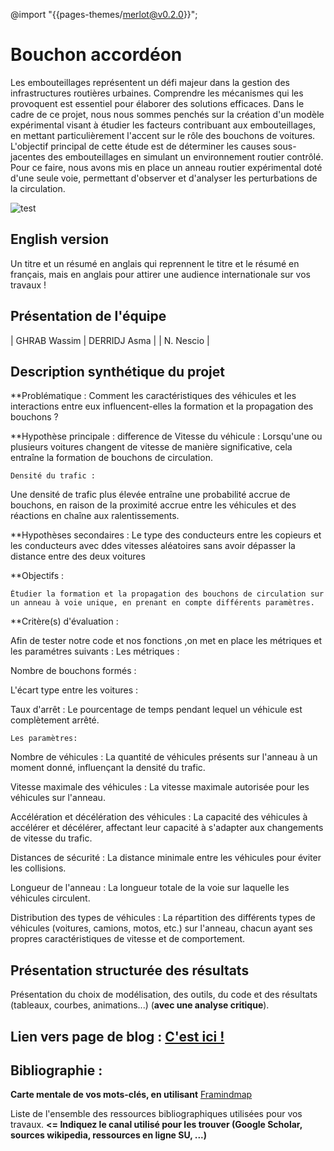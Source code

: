 @import "{{pages-themes/merlot@v0.2.0}}";

# Bouchon accordéon

Les embouteillages représentent un défi majeur dans la gestion des infrastructures routières urbaines. Comprendre les mécanismes qui les provoquent est essentiel pour élaborer des solutions efficaces. Dans le cadre de ce projet, nous nous sommes penchés sur la création d'un modèle expérimental visant à étudier les facteurs contribuant aux embouteillages, en mettant particulièrement l'accent sur le rôle des bouchons de voitures.
L'objectif principal de cette étude est de déterminer les causes sous-jacentes des embouteillages en simulant un environnement routier contrôlé. Pour ce faire, nous avons mis en place un anneau routier expérimental doté d'une seule voie, permettant d'observer et d'analyser les perturbations de la circulation.

![test](https://vivreparis.fr/wp-content/uploads/2019/06/bouchon-paris.jpg)


## English version

Un titre et un résumé en anglais qui reprennent le titre et le résumé en français, mais en anglais pour attirer une audience internationale sur vos travaux !

## Présentation de l'équipe


| GHRAB Wassim  | DERRIDJ Asma |  | N. Nescio  |


## Description synthétique du projet

**Problématique :
Comment les caractéristiques  des véhicules et les interactions entre eux influencent-elles la formation et la propagation des bouchons  ?

**Hypothèse principale :
    difference de Vitesse du véhicule  : 
Lorsqu'une ou plusieurs voitures changent de vitesse de manière significative, cela entraîne la formation de bouchons de circulation.

    Densité du trafic : 
Une densité de trafic plus élevée entraîne une probabilité accrue de bouchons, en raison de la proximité accrue entre les véhicules et des réactions en chaîne aux ralentissements.



**Hypothèses secondaires :
       Le type des conducteurs entre les copieurs et les conducteurs avec ddes vitesses aléatoires sans avoir dépasser la distance entre des deux voitures 
    

**Objectifs :

    Étudier la formation et la propagation des bouchons de circulation sur un anneau à voie unique, en prenant en compte différents paramètres.



**Critère(s) d'évaluation :

Afin de tester notre code et nos fonctions ,on met en place les métriques et les paramétres suivants :
      Les métriques :

Nombre de bouchons formés : 

L'écart type entre les voitures : 

Taux d'arrêt : Le pourcentage de temps pendant lequel un véhicule est complètement arrêté.




    Les paramètres:

Nombre de véhicules : La quantité de véhicules présents sur l'anneau à un moment donné, influençant la densité du trafic.

Vitesse maximale des véhicules : La vitesse maximale autorisée pour les véhicules sur l'anneau.

Accélération et décélération des véhicules : La capacité des véhicules à accélérer et décélérer, affectant leur capacité à s'adapter aux changements de vitesse du trafic.

Distances de sécurité : La distance minimale entre les véhicules pour éviter les collisions.

Longueur de l'anneau : La longueur totale de la voie sur laquelle les véhicules circulent.

Distribution des types de véhicules : La répartition des différents types de véhicules (voitures, camions, motos, etc.) sur l'anneau, chacun ayant ses propres caractéristiques de vitesse et de comportement.



## Présentation structurée des résultats

Présentation du choix de modélisation, des outils, du code et des résultats (tableaux, courbes, animations...) (**avec une analyse critique**).

## Lien vers page de blog : <a href="blog.html"> C'est ici ! </a>

## Bibliographie :

**Carte mentale de vos mots-clés, en utilisant** <a href="https://framindmap.org/mindmaps/index.html">Framindmap </a> 

Liste de l'ensemble des ressources bibliographiques utilisées pour vos travaux. **<= Indiquez le canal utilisé pour les trouver (Google Scholar, sources wikipedia, ressources en ligne SU, ...)**

